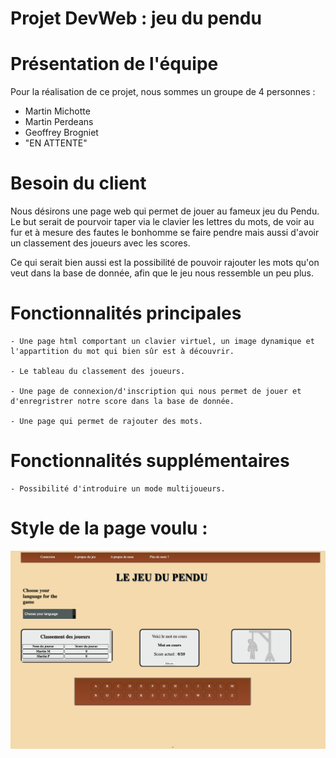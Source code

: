 # Projet DevWeb : jeu du pendu

# Présentation de l'équipe
  Pour la réalisation de ce projet, nous sommes un groupe de 4 personnes :
   - Martin Michotte
   - Martin Perdeans
   - Geoffrey Brogniet
   - "EN ATTENTE" 
# Besoin du client

  Nous désirons une page web qui permet de jouer au fameux jeu du Pendu. Le but serait de pourvoir taper via le clavier les lettres du mots, de voir au fur et à mesure des fautes le bonhomme se faire pendre mais aussi d'avoir un classement des joueurs avec les scores.

  Ce qui serait bien aussi est la possibilité de pouvoir rajouter les mots qu'on veut dans la base de donnée, afin que le jeu nous ressemble un peu plus.
# Fonctionnalités principales

    - Une page html comportant un clavier virtuel, un image dynamique et l'appartition du mot qui bien sûr est à découvrir.

    - Le tableau du classement des joueurs.

    - Une page de connexion/d'inscription qui nous permet de jouer et d'enregristrer notre score dans la base de donnée.

    - Une page qui permet de rajouter des mots.

# Fonctionnalités supplémentaires

    - Possibilité d'introduire un mode multijoueurs.

# Style de la page voulu :

<img src="frontend/img/stylePenduHtml.png" alt="Style de la page"/>

